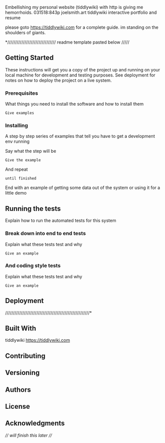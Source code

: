 Embellishing my personal website (tiddlywiki) with http is giving  me hemorrhoids.
031518:843p
joelsmith.art tiddlywiki interactive portfolio and resume 

please goto https://tiddlywiki.com 
for a complete guide. im standing on the shoulders of giants. 

*///////////////////////////////  readme template pasted below /////
## Getting Started

These instructions will get you a copy of the project up and running on your local machine for development and testing purposes. See deployment for notes on how to deploy the project on a live system.

### Prerequisites

What things you need to install the software and how to install them

```
Give examples
```

### Installing

A step by step series of examples that tell you have to get a development env running

Say what the step will be

```
Give the example
```

And repeat

```
until finished
```

End with an example of getting some data out of the system or using it for a little demo

## Running the tests

Explain how to run the automated tests for this system

### Break down into end to end tests

Explain what these tests test and why

```
Give an example
```

### And coding style tests

Explain what these tests test and why

```
Give an example
```

## Deployment
//////////////////////////////////////////////////////*

## Built With
tiddlywiki 
https://tiddlywiki.com

## Contributing
## Versioning
## Authors
## License
## Acknowledgments

*// will finish this later //*

